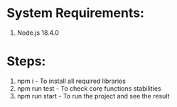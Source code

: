 # System Requirements:
1. Node.js 18.4.0

# Steps:
1. npm i - To install all required libraries
2. npm run test - To check core functions stabilities
3. npm run start - To run the project and see the result
